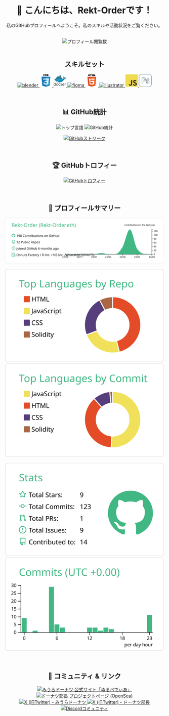 <div align="center">

  <h1>👋 こんにちは、Rekt-Orderです！</h1>
  <p>私のGitHubプロフィールへようこそ。私のスキルや活動状況をご覧ください。</p>
  <br>

  <img src="https://komarev.com/ghpvc/?username=Rekt-Order&color=007ACC&style=flat-square&label=PROFILE+VIEWS" alt="プロフィール閲覧数"/>
  <br>
  <br>

<h2>スキルセット</h2>
<a href="https://www.blender.org/" target="_blank" rel="noreferrer"> <img src="https://download.blender.org/branding/community/blender_community_badge_white.svg" alt="blender" width="40" height="40"/> </a> <a href="https://www.w3schools.com/css/" target="_blank" rel="noreferrer"> <img src="https://raw.githubusercontent.com/devicons/devicon/master/icons/css3/css3-original-wordmark.svg" alt="css3" width="40" height="40"/> </a> <a href="https://www.docker.com/" target="_blank" rel="noreferrer"> <img src="https://raw.githubusercontent.com/devicons/devicon/master/icons/docker/docker-original-wordmark.svg" alt="docker" width="40" height="40"/> </a> <a href="https://www.figma.com/" target="_blank" rel="noreferrer"> <img src="https://www.vectorlogo.zone/logos/figma/figma-icon.svg" alt="figma" width="40" height="40"/> </a> <a href="https://www.w3.org/html/" target="_blank" rel="noreferrer"> <img src="https://raw.githubusercontent.com/devicons/devicon/master/icons/html5/html5-original-wordmark.svg" alt="html5" width="40" height="40"/> </a> <a href="https://www.adobe.com/in/products/illustrator.html" target="_blank" rel="noreferrer"> <img src="https://www.vectorlogo.zone/logos/adobe_illustrator/adobe_illustrator-icon.svg" alt="illustrator" width="40" height="40"/> </a> <a href="https://developer.mozilla.org/en-US/docs/Web/JavaScript" target="_blank" rel="noreferrer"> <img src="https://raw.githubusercontent.com/devicons/devicon/master/icons/javascript/javascript-original.svg" alt="javascript" width="40" height="40"/> </a> <a href="https://www.photoshop.com/en" target="_blank" rel="noreferrer"> <img src="https://raw.githubusercontent.com/devicons/devicon/master/icons/photoshop/photoshop-line.svg" alt="photoshop" width="40" height="40"/> </a> </p>

  <br>

  <h2>📊 GitHub統計</h2>
  <p>
    <img alt="トップ言語" height="170px" src="https://github-readme-stats.vercel.app/api/top-langs/?username=Rekt-Order&layout=compact&show_icons=true&theme=tokyonight&hide_border=true&langs_count=8&card_width=400" />
    <img alt="GitHub統計" height="170px" src="https://github-readme-stats.vercel.app/api?username=Rekt-Order&show_icons=true&theme=tokyonight&include_all_commits=true&hide_border=true&count_private=true" />
  </p>
  <p>
    <a href="https://git.io/streak-stats">
      <img alt="GitHubストリーク" src="https://github-readme-streak-stats.herokuapp.com/?user=Rekt-Order&theme=tokyonight&hide_border=true&date_format=M%20j%5B%2C%20Y%5D" />
    </a>
  </p>
  <br>

  <h2>🏆 GitHubトロフィー</h2>
  <p>
    <a href="https://github.com/ryo-ma/github-profile-trophy">
      <img src="https://github-profile-trophy.vercel.app/?username=Rekt-Order&column=7&theme=radical&margin-w=15&margin-h=15&no-bg=true&no-frame=true" alt="GitHubトロフィー"/>
    </a>
  </p>
  <br>

  <h2>📝 プロフィールサマリー</h2>
  <div> <p align="center">
      <a href="https://github.com/vn7n24fzkq/github-profile-summary-cards">
        <img src="https://raw.githubusercontent.com/Rekt-Order/Rekt-Order/main/profile-summary-card-output/vue/0-profile-details.svg" alt="プロフィール詳細"/>
      </a>
    </p>
    <p align="center">
      <a href="https://github.com/vn7n24fzkq/github-profile-summary-cards">
        <img src="https://raw.githubusercontent.com/Rekt-Order/Rekt-Order/main/profile-summary-card-output/vue/1-repos-per-language.svg" alt="言語ごとのリポジトリ"/>
      </a>
      <a href="https://github.com/vn7n24fzkq/github-profile-summary-cards">
        <img src="https://raw.githubusercontent.com/Rekt-Order/Rekt-Order/main/profile-summary-card-output/vue/2-most-commit-language.svg" alt="最もコミット数の多い言語"/>
      </a>
    </p>
    <p align="center">
      <a href="https://github.com/vn7n24fzkq/github-profile-summary-cards">
        <img src="https://raw.githubusercontent.com/Rekt-Order/Rekt-Order/main/profile-summary-card-output/vue/3-stats.svg" alt="統計"/>
      </a>
      <a href="https://github.com/vn7n24fzkq/github-profile-summary-cards">
        <img src="https://raw.githubusercontent.com/Rekt-Order/Rekt-Order/main/profile-summary-card-output/vue/4-productive-time.svg" alt="生産的な時間"/>
      </a>
    </p>
  </div>
  <br>

  <h2>🔗 コミュニティ & リンク</h2>
  <p>
    <a href="https://miuradonuts.com/" target="_blank" rel="noreferrer">
      <img src="https://img.shields.io/badge/みうらドーナツ公式サイト「ぬるぺでぃあ」-FF69B4?style=for-the-badge&logo=homeassistant&logoColor=white" alt="みうらドーナツ 公式サイト「ぬるぺでぃあ」"/>
      </a>
    <a href="https://opensea.io/collection/wearable-donuts" target="_blank" rel="noreferrer">
      <img src="https://img.shields.io/badge/ドーナツ部長_プロジェクト-2081E2?style=for-the-badge&logo=opensea&logoColor=white" alt="ドーナツ部長 プロジェクトページ (OpenSea)"/>
    </a>
    <a href="https://x.com/WinstonDreamer" target="_blank" rel="noreferrer">
      <img src="https://img.shields.io/badge/X_(みうらドーナツ)-000000?style=for-the-badge&logo=x&logoColor=white" alt="X (旧Twitter) - みうらドーナツ"/>
    </a>
    <a href="https://x.com/BossDonuts222" target="_blank" rel="noreferrer">
      <img src="https://img.shields.io/badge/X_(ドーナツ部長)-000000?style=for-the-badge&logo=x&logoColor=white" alt="X (旧Twitter) - ドーナツ部長"/>
    </a>
    <a href="https://discord.gg/hRVDCj2ZQg" target="_blank" rel="noreferrer">
      <img src="https://img.shields.io/badge/Discordコミュニティ-5865F2?style=for-the-badge&logo=discord&logoColor=white" alt="Discordコミュニティ"/>
    </a>
  </p>
  <br>

</div>
